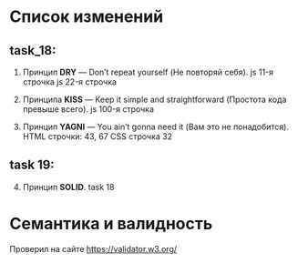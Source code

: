 # Список изменений

## task_18:

1.  Принцип **DRY** — Don’t repeat yourself (Не повторяй себя).
     js 11-я строчка
     js 22-я строчка

2.  Принципа **KISS** — Keep it simple and straightforward (Простота кода превыше всего).
    js 100-я строчка

3.  Принцип **YAGNI** — You ain’t gonna need it (Вам это не понадобится).
     HTML строчки: 43, 67
     CSS строчка 32

## task 19:

4. Принцип **SOLID**.
   task 18

# Семантика и валидность

Проверил на сайте https://validator.w3.org/